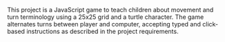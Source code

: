 <!-- Use this file to provide workspace-specific custom instructions to Copilot. For more details, visit https://code.visualstudio.com/docs/copilot/copilot-customization#_use-a-githubcopilotinstructionsmd-file -->

This project is a JavaScript game to teach children about movement and turn terminology using a 25x25 grid and a turtle character. The game alternates turns between player and computer, accepting typed and click-based instructions as described in the project requirements.
